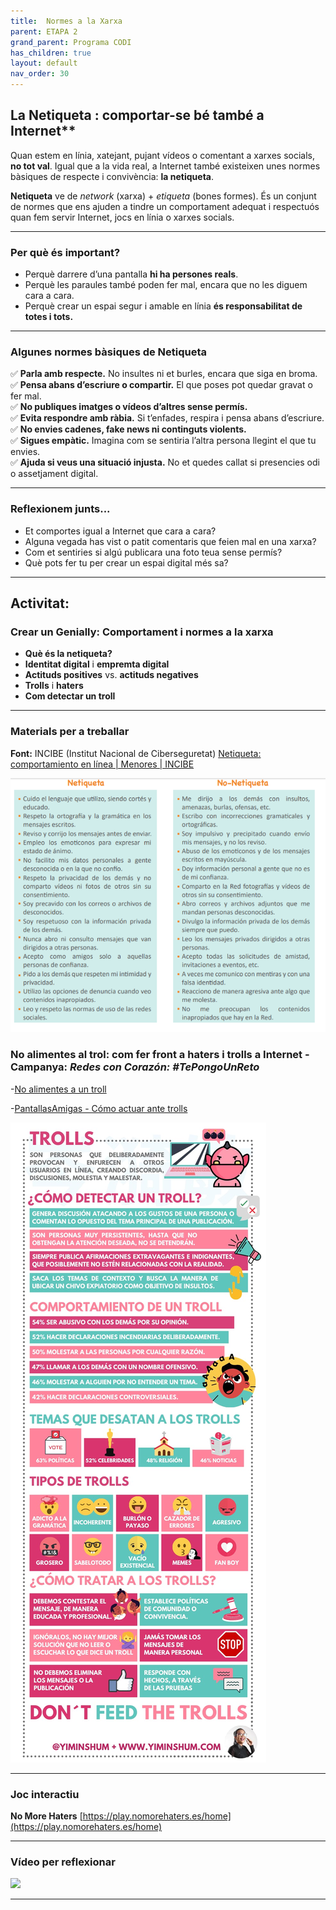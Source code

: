 ```yaml
---
title:  Normes a la Xarxa
parent: ETAPA 2
grand_parent: Programa CODI
has_children: true
layout: default
nav_order: 30
---
```



## La Netiqueta : comportar-se bé també a Internet**

Quan estem en línia, xatejant, pujant vídeos o comentant a xarxes socials, **no tot val**. Igual que a la vida real, a Internet també existeixen unes normes bàsiques de respecte i convivència: **la netiqueta**.

**Netiqueta** ve de *network* (xarxa) + *etiqueta* (bones formes). És un conjunt de normes que ens ajuden a tindre un comportament adequat i respectuós quan fem servir Internet, jocs en línia o xarxes socials.

---

### **Per què és important?**

* Perquè darrere d’una pantalla **hi ha persones reals**.
* Perquè les paraules també poden fer mal, encara que no les diguem cara a cara.
* Perquè crear un espai segur i amable en línia **és responsabilitat de totes i tots.**

---

### **Algunes normes bàsiques de Netiqueta**

✅ **Parla amb respecte.** No insultes ni et burles, encara que siga en broma.    
✅ **Pensa abans d’escriure o compartir.** El que poses pot quedar gravat o fer mal.    
✅ **No publiques imatges o vídeos d’altres sense permís.**    
✅ **Evita respondre amb ràbia.** Si t’enfades, respira i pensa abans d’escriure.    
✅ **No envies cadenes, fake news ni continguts violents.**    
✅ **Sigues empàtic.** Imagina com se sentiria l’altra persona llegint el que tu envies.    
✅ **Ajuda si veus una situació injusta.** No et quedes callat si presencies odi o assetjament digital.    

---

### **Reflexionem junts...**

* Et comportes igual a Internet que cara a cara?
* Alguna vegada has vist o patit comentaris que feien mal en una xarxa?
* Com et sentiries si algú publicara una foto teua sense permís?
* Què pots fer tu per crear un espai digital més sa?

---

## **Activitat:**


### **Crear un Genially: Comportament i normes a la xarxa**

* **Què és la netiqueta?**
* **Identitat digital** i **empremta digital**
* **Actituds positives** vs. **actituds negatives**
* **Trolls** i **haters**
* **Com detectar un troll**

---

### **Materials per a treballar**


**Font:** INCIBE (Institut Nacional de Ciberseguretat)
[Netiqueta: comportamiento en línea | Menores | INCIBE](https://www.incibe.es/menores/ciudadania-digital/comportamiento-linea/netiqueta)


![Netiqueta](imatges/netiqueta.png)


### **No alimentes al trol:** com fer front a haters i trolls a Internet - **Campanya:** *Redes con Corazón: #TePongoUnReto*

-[No alimentes a un troll](https://www.tepongounreto.org/2023/03/no-alimentes-al-trol-como-hacer-frente-a-haters-y-trols-en-internet/)


-[PantallasAmigas - Cómo actuar ante trolls](https://www.pantallasamigas.net/desafio-ciberconvivencia-como-actuar-ante-trolls-plataformas-sociales/)



![alt text](imatges/image.png)


---

### Joc interactiu

**No More Haters**
[https://play.nomorehaters.es/home](https://play.nomorehaters.es/home)

---

### Vídeo per reflexionar

<a href="https://youtu.be/AjJAdtswAnM?si=MfMWZy29kvZ6jMXX" target="_blank">
  <img src="https://img.youtube.com/vi/AjJAdtswAnM/hqdefault.jpg" width="300"/>
</a>


---
